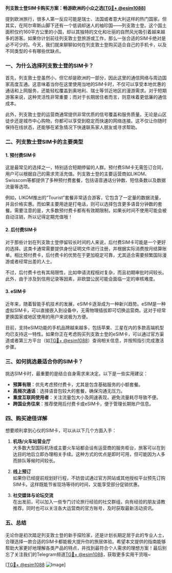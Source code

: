 **列支敦士登SIM卡购买方案：畅游欧洲的小众之选[[TG💪+ @esim1088](https://t.me/s/esim1088)]**

提到欧洲旅行，很多人第一反应可能是瑞士、法国或者意大利这样的热门国家。但其实，在阿尔卑斯山脚下还有一个低调却迷人的袖珍国——列支敦士登。这个国土面积仅约160平方公里的小国，却以其独特的文化和壮丽的自然风光吸引着越来越多的游客。如果你计划前往列支敦士登旅游或工作，那么一张合适的SIM卡绝对是必不可少的。今天，我们就来聊聊如何在列支敦士登购买适合自己的手机卡，以及不同类型的卡有哪些优缺点。

### 一、为什么选择列支敦士登的SIM卡？

首先，列支敦士登虽然小，但它却是欧洲的一部分，因此这里的通信网络与周边国家高度互通。这意味着当你在这里使用当地的SIM卡时，不仅可以享受本地优惠的通话和上网服务，还能轻松覆盖到奥地利、瑞士等邻近地区的漫游需求。对于短期游客来说，这种灵活性非常重要；而对于长期居住者而言，则意味着更低廉的通信成本。

此外，列支敦士登的运营商通常提供非常优质的信号覆盖和服务质量。无论是山区徒步还是城市中心购物，你都可以享受到稳定而快速的网络连接。这不仅让你随时保持在线状态，还能够在紧急情况下快速联系家人朋友或寻求帮助。

### 二、列支敦士登SIM卡的主要类型

#### 1. **预付费SIM卡**
这是最常见的选择之一，特别适合短期停留的人群。预付费SIM卡无需签订合同，用户可以根据自己的需求灵活充值。列支敦士登的主要运营商如LIKOM、Swisscom等都提供了多种预付费套餐，包括语音通话分钟数、短信条数以及数据流量等选项。

例如，LIKOM推出的“Tourist”套餐非常适合游客，它包含了一定量的数据流量，并且价格实惠。而如果主要用途是打电话，则可以选择包含更多语音分钟数的套餐。需要注意的是，大多数预付费卡都有有效期限制，如果长时间不使用可能会被自动注销，所以记得定期充值哦！

#### 2. **后付费SIM卡**
对于那些计划在列支敦士登停留较长时间的人来说，后付费SIM卡可能是一个更好的选择。这类卡通常需要提供身份证明文件进行注册，并根据实际消费按月结算账单。相比预付费卡，后付费卡的优势在于更加稳定可靠，尤其适合需要频繁国际漫游或者经常出差的人士。

不过，后付费卡也有其局限性，比如申请流程相对复杂，而且初期审批时间较长。此外，由于涉及到信用记录等因素，非欧盟公民可能会面临一定的审核难度。

#### 3. **eSIM卡**
近年来，随着智能手机技术的发展，eSIM卡逐渐成为一种新兴趋势。eSIM是一种虚拟SIM卡，可以直接嵌入到设备中，无需物理插拔即可切换运营商。这对于经常更换国家或地区使用的用户来说极为方便。

目前，支持eSIM功能的手机品牌越来越多，包括苹果、三星在内的多款高端机型均已支持这一特性。如果你正在考虑购买列支敦士登的eSIM卡，可以通过官方渠道或者第三方平台（如[TG💪+ @esim1088](https://t.me/s/esim1088)）查询相关信息，并按照指引完成激活步骤。

### 三、如何挑选最适合你的SIM卡？

挑选SIM卡时，最重要的是结合自身需求来决定。以下是一些实用建议：

- **预算有限**：优先考虑预付费卡，尤其是包含基础服务的小额套餐。
- **高频次通话**：选择语音包较大的套餐，确保沟通无压力。
- **重度互联网使用者**：关注流量包大小及网速表现，避免流量耗尽导致不便。
- **跨国业务往来**：推荐使用后付费卡或eSIM卡，便于管理长期账户信息。

### 四、购买途径详解

想要顺利拿到心仪的SIM卡，可以从以下几个方面入手：

1. **机场/火车站营业厅**  
   大多数大型国际机场或主要火车站都会设有运营商的服务柜台，旅客可以在到达目的地后立即办理相关手续。这种方式的优点是即时可用，但可能因为人多而排队等候时间较长。

2. **线上预订**  
   如果你已经提前规划好行程，不妨尝试通过官方网站或其他授权平台预先订购SIM卡。这样既能节省现场等待的时间，又能享受部分促销优惠。

3. **社交媒体与论坛交流**  
   在出发前，可以加入一些专门讨论旅行经验的社交群组，向有经验的朋友请教推荐。同时也可以关注各大运营商的官方账号，及时获取最新活动资讯。

### 五、总结

无论你是初次踏足列支敦士登的新手探险家，还是计划长期定居于此的专业人士，合理选择一款合适的SIM卡都能极大提升你的旅居体验。希望本文提供的指南能够帮助大家更好地理解各类产品的特点，并找到最符合个人需求的理想方案！最后别忘了关注我们的Telegram频道[TG💪+ @esim1088](https://t.me/s/esim1088)，获取更多实用干货哦~

[[TG💪+ @esim1088](https://t.me/s/esim1088) ![Image](https://i.postimg.cc/4NQfJmqS/Snipaste-2025-05-13-00-14-12.png)]